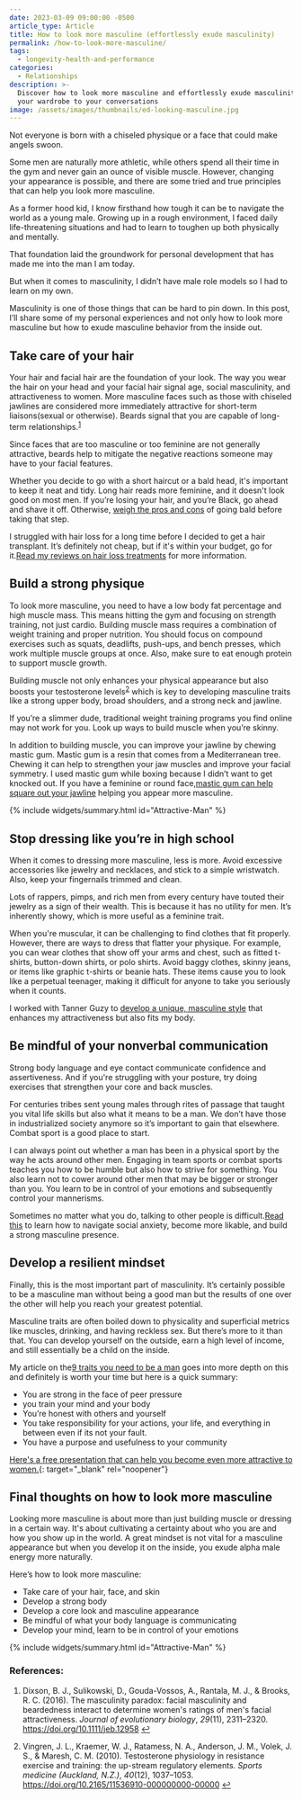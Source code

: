 ```yaml
---
date: 2023-03-09 09:00:00 -0500
article_type: Article
title: How to look more masculine (effortlessly exude masculinity)
permalink: /how-to-look-more-masculine/
tags:
  - longevity-health-and-performance
categories:
  - Relationships
description: >-
  Discover how to look more masculine and effortlessly exude masculinity from
  your wardrobe to your conversations
image: /assets/images/thumbnails/ed-looking-masculine.jpg
---
```

Not everyone is born with a chiseled physique or a face that could make angels swoon.

Some men are naturally more athletic, while others spend all their time in the gym and never gain an ounce of visible muscle. However, changing your appearance is possible, and there are some tried and true principles that can help you look more masculine.

As a former hood kid, I know firsthand how tough it can be to navigate the world as a young male. Growing up in a rough environment, I faced daily life-threatening situations and had to learn to toughen up both physically and mentally.

That foundation laid the groundwork for personal development that has made me into the man I am today.

But when it comes to masculinity, I didn’t have male role models so I had to learn on my own.

Masculinity is one of those things that can be hard to pin down. In this post, I’ll share some of my personal experiences and not only how to look more masculine but how to exude masculine behavior from the inside out.

## Take care of your hair

Your hair and facial hair are the foundation of your look. The way you wear the hair on your head and your facial hair signal age, social masculinity, and attractiveness to women. More masculine faces such as those with chiseled jawlines are considered more immediately attractive for short-term liaisons(sexual or otherwise). Beards signal that you are capable of long-term relationships.<sup><a class="footnote" rel="footnote" href="#fn:1">1</a></sup>

Since faces that are too masculine or too feminine are not generally attractive, beards help to mitigate the negative reactions someone may have to your facial features.

Whether you decide to go with a short haircut or a bald head, it's important to keep it neat and tidy. Long hair reads more feminine, and it doesn't look good on most men. If you’re losing your hair, and you’re Black, go ahead and shave it off. Otherwise, [weigh the pros and cons](https://edlatimore.com/should-I-shave-my-head/) of going bald before taking that step.

I struggled with hair loss for a long time before I decided to get a hair transplant. It’s definitely not cheap, but if it's within your budget, go for it.[Read my reviews on hair loss treatments](https://edlatimore.com/how-to-prevent-hair-loss/) for more information.

## Build a strong physique

To look more masculine, you need to have a low body fat percentage and high muscle mass. This means hitting the gym and focusing on strength training, not just cardio. Building muscle mass requires a combination of weight training and proper nutrition. You should focus on compound exercises such as squats, deadlifts, push-ups, and bench presses, which work multiple muscle groups at once. Also, make sure to eat enough protein to support muscle growth.

Building muscle not only enhances your physical appearance but also boosts your testosterone levels<sup><a class="footnote" rel="footnote" href="#fn:2">2</a></sup> which is key to developing masculine traits like a strong upper body, broad shoulders, and a strong neck and jawline.

If you’re a slimmer dude, traditional weight training programs you find online may not work for you. Look up ways to build muscle when you’re skinny.

In addition to building muscle, you can improve your jawline by chewing mastic gum. Mastic gum is a resin that comes from a Mediterranean tree. Chewing it can help to strengthen your jaw muscles and improve your facial symmetry. I used mastic gum while boxing because I didn’t want to get knocked out. If you have a feminine or round face,[mastic gum can help square out your jawline](https://edlatimore.com/mastic-gum-review/) helping you appear more masculine.

{% include widgets/summary.html id="Attractive-Man" %}

## Stop dressing like you’re in high school

When it comes to dressing more masculine, less is more. Avoid excessive accessories like jewelry and necklaces, and stick to a simple wristwatch. Also, keep your fingernails trimmed and clean.

Lots of rappers, pimps, and rich men from every century have touted their jewelry as a sign of their wealth. This is because it has no utility for men. It’s inherently showy, which is more useful as a feminine trait.

When you're muscular, it can be challenging to find clothes that fit properly. However, there are ways to dress that flatter your physique. For example, you can wear clothes that show off your arms and chest, such as fitted t-shirts, button-down shirts, or polo shirts. Avoid baggy clothes, skinny jeans, or items like graphic t-shirts or beanie hats. These items cause you to look like a perpetual teenager, making it difficult for anyone to take you seriously when it counts.

I worked with Tanner Guzy to [develop a unique, masculine style](https://edlatimore.com/how-to-become-more-physically-attractive-to-women/) that enhances my attractiveness but also fits my body.

## Be mindful of your nonverbal communication

Strong body language and eye contact communicate confidence and assertiveness. And if you're struggling with your posture, try doing exercises that strengthen your core and back muscles.

For centuries tribes sent young males through rites of passage that taught you vital life skills but also what it means to be a man. We don’t have those in industrialized society anymore so it’s important to gain that elsewhere. Combat sport is a good place to start.

I can always point out whether a man has been in a physical sport by the way he acts around other men. Engaging in team sports or combat sports teaches you how to be humble but also how to strive for something. You also learn not to cower around other men that may be bigger or stronger than you. You learn to be in control of your emotions and subsequently control your mannerisms.

Sometimes no matter what you do, talking to other people is difficult.[Read this](https://edlatimore.com/how-to-be-charismatic/) to learn how to navigate social anxiety, become more likable, and build a strong masculine presence.

## Develop a resilient mindset

Finally, this is the most important part of masculinity. It’s certainly possible to be a masculine man without being a good man but the results of one over the other will help you reach your greatest potential.

Masculine traits are often boiled down to physicality and superficial metrics like muscles, drinking, and having reckless sex. But there’s more to it than that. You can develop yourself on the outside, earn a high level of income, and still essentially be a child on the inside.

My article on the[9 traits you need to be a man](https://edlatimore.com/how-to-be-a-man/) goes into more depth on this and definitely is worth your time but here is a quick summary:

* You are strong in the face of peer pressure
* you train your mind and your body
* You’re honest with others and yourself
* You take responsibility for your actions, your life, and everything in between even if its not your fault.
* You have a purpose and usefulness to your community

[Here's a free presentation that can help you become even more attractive to women.](https://hop.clickbank.net/?affiliate=xxxxx&amp;vendor=katespring&amp;tid=yyyyy){: target="_blank" rel="noopener"}

## Final thoughts on how to look more masculine

Looking more masculine is about more than just building muscle or dressing in a certain way. It's about cultivating a certainty about who you are and how you show up in the world. A great mindset is not vital for a masculine appearance but when you develop it on the inside, you exude alpha male energy more naturally.

Here’s how to look more masculine:

* Take care of your hair, face, and skin
* Develop a strong body
* Develop a core look and masculine appearance
* Be mindful of what your body language is communicating
* Develop your mind, learn to be in control of your emotions

{% include widgets/summary.html id="Attractive-Man" %}

### References:

<div class="footnotes"><ol><li><p>Dixson, B. J., Sulikowski, D., Gouda-Vossos, A., Rantala, M. J., &amp; Brooks, R. C. (2016). The masculinity paradox: facial masculinity and beardedness interact to determine women's ratings of men's facial attractiveness. <em>Journal of evolutionary biology</em>, <em>29</em>(11), 2311–2320.<a href="https://doi.org/10.1111/jeb.12958"> https://doi.org/10.1111/jeb.12958</a>&nbsp;<a class="reversefootnote" href="#fnref:1">↩</a></p></li><li><p>Vingren, J. L., Kraemer, W. J., Ratamess, N. A., Anderson, J. M., Volek, J. S., &amp; Maresh, C. M. (2010). Testosterone physiology in resistance exercise and training: the up-stream regulatory elements. <em>Sports medicine (Auckland, N.Z.)</em>, <em>40</em>(12), 1037–1053.<a href="https://doi.org/10.2165/11536910-000000000-00000"> https://doi.org/10.2165/11536910-000000000-00000</a>&nbsp;<a class="reversefootnote" href="#fnref:2">↩</a></p></li></ol></div>